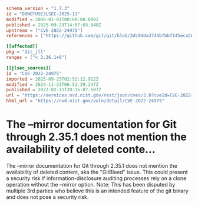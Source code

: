 ```toml
schema_version = "1.7.3"
id = "DONOTUSEJLSEC-2025-11"
modified = 2000-01-01T00:00:00.000Z
published = 2025-09-23T14:07:03.648Z
upstream = ["CVE-2022-24975"]
references = ["https://github.com/git/git/blob/2dc94da3744bfbbf145eca587a0f5ff480cc5867/Documentation/git-clone.txt#L185-L191", "https://lore.kernel.org/git/xmqq4k14qe9g.fsf%40gitster.g/", "https://www.aquasec.com/blog/undetected-hard-code-secrets-expose-corporations/", "https://wwws.nightwatchcybersecurity.com/2022/02/11/gitbleed/", "https://github.com/git/git/blob/2dc94da3744bfbbf145eca587a0f5ff480cc5867/Documentation/git-clone.txt#L185-L191", "https://www.aquasec.com/blog/undetected-hard-code-secrets-expose-corporations/", "https://wwws.nightwatchcybersecurity.com/2022/02/11/gitbleed/"]

[[affected]]
pkg = "Git_jll"
ranges = ["< 2.36.1+0"]

[[jlsec_sources]]
id = "CVE-2022-24975"
imported = 2025-09-23T02:52:12.922Z
modified = 2024-11-21T06:51:29.247Z
published = 2022-02-11T20:15:07.507Z
url = "https://services.nvd.nist.gov/rest/json/cves/2.0?cveId=CVE-2022-24975"
html_url = "https://nvd.nist.gov/vuln/detail/CVE-2022-24975"
```

# The –mirror documentation for Git through 2.35.1 does not mention the availability of deleted conte...

The –mirror documentation for Git through 2.35.1 does not mention the availability of deleted content, aka the "GitBleed" issue. This could present a security risk if information-disclosure auditing processes rely on a clone operation without the –mirror option. Note: This has been disputed by multiple 3rd parties who believe this is an intended feature of the git binary and does not pose a security risk.

